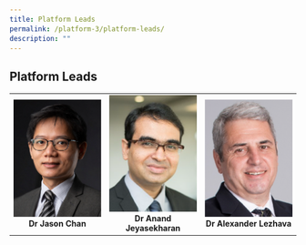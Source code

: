 ```yaml
---
title: Platform Leads
permalink: /platform-3/platform-leads/
description: ""
---
```

## Platform Leads

<table>
	<tbody>
		<tr>
			<td width="25%">
				<img style="width:200px" src="/images/Leaders/dr-jason-chan.png">
				<div align="center"><b>Dr Jason Chan</b></div>
			</td>
			<td width="25%">
				<img style="width:200px" src="/images/Leaders/anand-jeyasekharan.png">
				<div align="center"><b>Dr Anand Jeyasekharan</b></div>
			</td>
			<td width="25%">
				<img style="width:200px" src="/images/Leaders/dr-alexandra-lezhava.png">
				<div align="center"><b>Dr Alexander Lezhava</b></div>
			</td>
		</tr>
	</tbody>
</table>